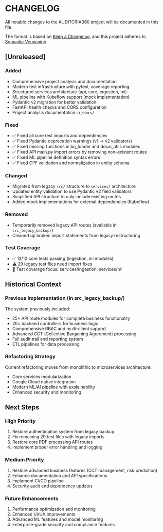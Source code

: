 # CHANGELOG

All notable changes to the AUDITORIA360 project will be documented in this file.

The format is based on [Keep a Changelog](https://keepachangelog.com/en/1.0.0/),
and this project adheres to [Semantic Versioning](https://semver.org/spec/v2.0.0.html).

## [Unreleased]

### Added
- Comprehensive project analysis and documentation
- Modern test infrastructure with pytest, coverage reporting
- Structured services architecture (api, core, ingestion, ml)
- ML pipeline with Kubeflow support (mock implementation)
- Pydantic v2 migration for better validation
- FastAPI health checks and CORS configuration
- Project analysis documentation in `/docs/`

### Fixed
- ✅ Fixed all core test imports and dependencies
- ✅ Fixed Pydantic deprecation warnings (v1 → v2 validators)
- ✅ Fixed missing functions in bq_loader and docai_utils modules
- ✅ Fixed API main.py import errors by removing non-existent routes
- ✅ Fixed ML pipeline definition syntax errors
- ✅ Fixed CPF validation and normalization in entity schema

### Changed
- Migrated from legacy `src/` structure to `services/` architecture
- Updated entity validation to use Pydantic v2 field validators
- Simplified API structure to only include existing routes
- Added mock implementations for external dependencies (Kubeflow)

### Removed
- Temporarily removed legacy API routes (available in `src_legacy_backup/`)
- Cleaned up broken import statements from legacy restructuring

### Test Coverage
- ✅ 12/12 core tests passing (ingestion, ml modules)
- ⚠️ 29 legacy test files need import fixes
- 🎯 Test coverage focus: services/ingestion, services/ml

## Historical Context

### Previous Implementation (in src_legacy_backup/)
The system previously included:
- 25+ API route modules for complete business functionality
- 20+ backend controllers for business logic
- Comprehensive RBAC and multi-client support
- Advanced CCT (Collective Bargaining Agreement) processing
- Full audit trail and reporting system
- ETL pipelines for data processing

### Refactoring Strategy
Current refactoring moves from monolithic to microservices architecture:
- Core services modularization
- Google Cloud native integration
- Modern ML/AI pipeline with explainability
- Enhanced security and monitoring

## Next Steps

### High Priority
1. Restore authentication system from legacy backup
2. Fix remaining 29 test files with legacy imports
3. Restore core PDF processing API routes
4. Implement proper error handling and logging

### Medium Priority  
1. Restore advanced business features (CCT management, risk prediction)
2. Enhance documentation and API specifications
3. Implement CI/CD pipeline
4. Security audit and dependency updates

### Future Enhancements
1. Performance optimization and monitoring
2. Enhanced UI/UX improvements
3. Advanced ML features and model monitoring
4. Enterprise-grade security and compliance features